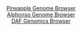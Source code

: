 <div id="Pineapple_Genome_Browser" align="center">
  <a href="https://igv.org/app/?sessionURL=blob:zZJRb9owFIX_i6VWmxQSJyEJiVRN0ELXwooGS5FaVZHjOMHFsVPbhALiv89Fm_bSh_KwaZIf7Ktr33OOvz1oiVRUcJAAz3YD23WBBdRSbOaobhi5QzVRICkRU8QCkpREEo4JSPagREqjdDYxN5daNypxHKqbTo14JWzl26hGO8HRRtlY1M6lYAzlQiItpHIGErXCoVXb2ZAcNY1tZvt24BRIIwexZim4Ek5DeJVtzHvZ71JWES5qktVrpulRQGb0GI2FXaIv_cW8jzFRaky2N8VFf3zTv_eH6cN1ePmQTr8u0nBxPqcVR3otyQXaBau23s6HLZ6yaDW5a5b59Zk36i68b9_P_Kvz4WtDJVEXbuT2_F4v7nZNNJQX5PV_cm0WPdG5HhubOa3ICAr9A9_hmXorLKFMCby9edd7AA4WYAKvDQ0AL2WUuNDyYWgFXth527o9C8LYJCQFBcnjkwW0RHhl2h_3QG8bwwxQ5GV9xMcCQhZEgqQTQxi5cewF3agL49g9WHuwluzvxTtKZ3EEvb7nhVlJmTZAF5nijbIR53aLS7vanZjnfW84SwczX1VXrMaj0IXj1ZRPX6b4fY4C49.MPn6hMfoRRf.EvI8IsXV.Km41DDdn3kCsnydXl9GzHMyK2.r5ddBrt3L1bkChsXtaOKWQNdKm31TM8RdvLZIUcW0KLVU0p4zq7cLkKDYgcT3fYAuwYMJwCGSVf4IWtNwAfv6Dp394OvwE">Pineapple Genome Browser</a>
</div>
<div id="Alphonso_Genome_Browser" align="center">
  <a href="https://igv.org/app/?sessionURL=blob:zZJ_b6IwHMbfSxOXuwSBgoiQmIvuh.68uU2neC4LKViwW2mxragzvvfrzF3un1sy_7jLJSTAN6V9ng.fPaiwkIQzEALHhJ4JITCAXPLNGBUlxUNUYAnCDFGJDSBwhgVmKQbhHmRIKjQZfdNfLpUqZWhZRJX1ArGcm9I1UYFeOUMbaaa8sM45pSjhAikupNUVqOIWyav6BieoLE19tmt61gIpZCFaLjmT3Coxy.ON3i_.NYpzzHiB42JNFTkGiHUenXFhZuhLJxp30hRLOcC760W7M7juTN3LybzXPJ9PbvvRpBmdjUnOkFoL3H6IejNczfy5Ox0u_VbN6aKcQm822i7vbmruxdnltiQCyzb0YctttQK3pdEQtsDb_6m1vsiJzVmU3_XlgH_VnZ9vVjtf31Pcb9ScK9ZLJ.uXd9ofDEB5utY.gHQp_BDahms3Dc9p1t8eYcuw7UAzEpyA8PHJAEqg9EUvf9wDtSu1NUDi1fookAG4WGABwnpg2z4MAsdr.A07CODB2IO1oH8P8NVkFPi203GcZpwRqrTSi1iyUpqIMbNKMzN_PZEowZrd_c5RD3A7xU1vls_pxXybdqfP5f0fab5x0ocff6Ou.pFM_8S.jwQxVXKqct3ye4aT3i2aDrEfrcZ.kk3dUT9i_et38ZyGJuOiQEqv1xP9.tO3CgmCmNKDikiSEErULtIU.QaE0HG1tiDllGsPgciTT7ZhG9CzP__W0z08HX4A">Alphonso Genome Browser</a>
</div>


<div id="DAF_Genomics_Browser" align="center">
  <a href="https://igv.org/app/?sessionURL=blob:tZH7a9swEMf_F0H7k.34Fcc2hOF2fYSMjCZzTVNKuNjn2NSyPElu2oX87zu8jsEejEEHkjhxj._dfQ7sCaWqRcti5lrO2HIcZjBVif0KeNfgAjgqFpfQKDSYxBIltjmy.MBKUBrS5QfKrLTuVDwaFVCaO2wFr3NlKc.CzlSi1xVSqOlawOGLaGGvrFxwCtYwgqarRKvECPIclTLtUYftbrMHer77NkNJ3PC.0fWguqEmqLHCKoG6rdsCn__SyH9QplO_S7JVMuTP8WVWTJP5LLn1LtL1VXC.Tj9eZ2mQna7qXQu6lzgdb0MerHH.6cQ96.yFWEn_bu.Fs.XNon888d6fXjx3tUQ1dSZO6IWRTTSOBmtE3hMEllfSiR3fmLih4fq..Wp644C2IEXN4vsHg2kJ.SOF3x.YfukIFVP4uR.oGUzIAiWLzci2J04UuWN_4ttR5ByNA.tl88YsL9NlNLHdxHUDawuc9Mu6GRZIQr863wrkT5Xp_iso4nOrd2dXN0DW9pqeJ543i2yZ3V1meO6J38JyaYY_DlcKyUGT69v3FQ00pMmx1T_YeMeH41c-">DAF Genomics Browser</a>
</div>

